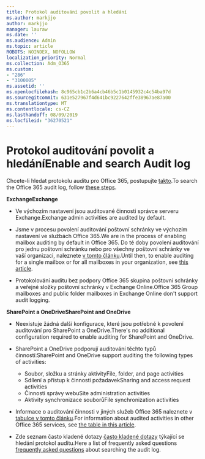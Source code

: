```yaml
---
title: Protokol auditování povolit a hledání
ms.author: markjjo
author: markjjo
manager: lauraw
ms.date: ''
ms.audience: Admin
ms.topic: article
ROBOTS: NOINDEX, NOFOLLOW
localization_priority: Normal
ms.collection: Adm_O365
ms.custom:
- "286"
- "3100005"
ms.assetid: ''
ms.openlocfilehash: 8c965cb1c2b6a4cb46b5c1b0145932c4c54ba97d
ms.sourcegitcommit: 631e527967f4d641bc9227642ffe38967ae87a00
ms.translationtype: MT
ms.contentlocale: cs-CZ
ms.lasthandoff: 08/09/2019
ms.locfileid: "36270521"
---
```

# <a name="enable-and-search-audit-log"></a><span data-ttu-id="2e89c-102">Protokol auditování povolit a hledání</span><span class="sxs-lookup"><span data-stu-id="2e89c-102">Enable and search Audit log</span></span>

<span data-ttu-id="2e89c-103">Chcete-li hledat protokolu auditu pro Office 365, postupujte [takto](https://docs.microsoft.com/office365/securitycompliance/search-the-audit-log-in-security-and-compliance#search-the-audit-log).</span><span class="sxs-lookup"><span data-stu-id="2e89c-103">To search the Office 365 audit log, follow [these steps](https://docs.microsoft.com/office365/securitycompliance/search-the-audit-log-in-security-and-compliance#search-the-audit-log).</span></span>

<span data-ttu-id="2e89c-104">**Exchange**</span><span class="sxs-lookup"><span data-stu-id="2e89c-104">**Exchange**</span></span>

- <span data-ttu-id="2e89c-105">Ve výchozím nastavení jsou auditované činnosti správce serveru Exchange.</span><span class="sxs-lookup"><span data-stu-id="2e89c-105">Exchange admin activities are audited by default.</span></span>

- <span data-ttu-id="2e89c-106">Jsme v procesu povolení auditování poštovní schránky ve výchozím nastavení ve službách Office 365.</span><span class="sxs-lookup"><span data-stu-id="2e89c-106">We are in the process of enabling mailbox auditing by default in Office 365.</span></span> <span data-ttu-id="2e89c-107">Do té doby povolení auditování pro jednu poštovní schránku nebo pro všechny poštovní schránky ve vaší organizaci, naleznete [v tomto článku](https://docs.microsoft.com/office365/securitycompliance/enable-mailbox-auditing).</span><span class="sxs-lookup"><span data-stu-id="2e89c-107">Until then, to enable auditing for a single mailbox or for all mailboxes in your organization, see  [this article](https://docs.microsoft.com/office365/securitycompliance/enable-mailbox-auditing).</span></span>

- <span data-ttu-id="2e89c-108">Protokolování auditu bez podpory Office 365 skupina poštovní schránky a veřejné složky poštovní schránky v Exchange Online.</span><span class="sxs-lookup"><span data-stu-id="2e89c-108">Office 365 Group mailboxes and public folder mailboxes in Exchange Online don't support audit logging.</span></span>

<span data-ttu-id="2e89c-109">**SharePoint a OneDrive**</span><span class="sxs-lookup"><span data-stu-id="2e89c-109">**SharePoint and OneDrive**</span></span>

- <span data-ttu-id="2e89c-110">Neexistuje žádná další konfigurace, které jsou potřebné k povolení auditování pro SharePoint a OneDrive.</span><span class="sxs-lookup"><span data-stu-id="2e89c-110">There's no additional configuration required to enable auditing for SharePoint and OneDrive.</span></span>

- <span data-ttu-id="2e89c-111">SharePoint a OneDrive podporují auditování těchto typů činností:</span><span class="sxs-lookup"><span data-stu-id="2e89c-111">SharePoint and OneDrive support auditing the following types of activities:</span></span>

    - <span data-ttu-id="2e89c-112">Soubor, složku a stránky aktivity</span><span class="sxs-lookup"><span data-stu-id="2e89c-112">File, folder, and page activities</span></span>
    - <span data-ttu-id="2e89c-113">Sdílení a přístup k činnosti požadavek</span><span class="sxs-lookup"><span data-stu-id="2e89c-113">Sharing and access request activities</span></span>
    - <span data-ttu-id="2e89c-114">Činnosti správy webu</span><span class="sxs-lookup"><span data-stu-id="2e89c-114">Site administration activities</span></span>
    - <span data-ttu-id="2e89c-115">Aktivity synchronizace souborů</span><span class="sxs-lookup"><span data-stu-id="2e89c-115">File synchronization activities</span></span>

- <span data-ttu-id="2e89c-116">Informace o auditování činnosti v jiných služeb Office 365 naleznete v [tabulce v tomto článku](https://docs.microsoft.com/office365/securitycompliance/search-the-audit-log-in-security-and-compliance#audited-activities).</span><span class="sxs-lookup"><span data-stu-id="2e89c-116">For information about audited activities in other Office 365 services, see  [the table in this article](https://docs.microsoft.com/office365/securitycompliance/search-the-audit-log-in-security-and-compliance#audited-activities).</span></span>

- <span data-ttu-id="2e89c-117">Zde seznam často kladené dotazy [často kladené dotazy](https://docs.microsoft.com/office365/securitycompliance/search-the-audit-log-in-security-and-compliance#frequently-asked-questions) týkající se hledání protokol auditu.</span><span class="sxs-lookup"><span data-stu-id="2e89c-117">Here a list of frequently asked questions [frequently asked questions](https://docs.microsoft.com/office365/securitycompliance/search-the-audit-log-in-security-and-compliance#frequently-asked-questions) about searching the audit log.</span></span>